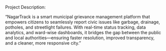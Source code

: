 Project Description:

“NagarTrack is a smart municipal grievance management platform that empowers citizens to seamlessly report civic issues like garbage, drainage, potholes, and streetlight failures. With real-time status tracking, data analytics, and ward-wise dashboards, it bridges the gap between the public and local authorities—ensuring faster resolution, improved transparency, and a cleaner, more responsive city.”
